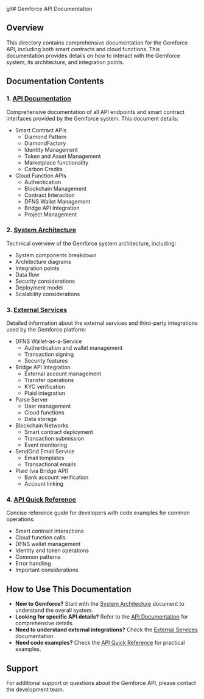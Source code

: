 git# Gemforce API Documentation

## Overview

This directory contains comprehensive documentation for the Gemforce API, including both smart contracts and cloud functions. This documentation provides details on how to interact with the Gemforce system, its architecture, and integration points.

## Documentation Contents

### 1. [API Documentation](./docs/api-documentation/gemforce-api-documentation.md)

Comprehensive documentation of all API endpoints and smart contract interfaces provided by the Gemforce system. This document details:

- Smart Contract APIs
  - Diamond Pattern
  - DiamondFactory
  - Identity Management
  - Token and Asset Management
  - Marketplace functionality
  - Carbon Credits
- Cloud Function APIs
  - Authentication
  - Blockchain Management
  - Contract Interaction
  - DFNS Wallet Management
  - Bridge API Integration
  - Project Management

### 2. [System Architecture](./docs/system-architecture/gemforce-system-architecture.md)

Technical overview of the Gemforce system architecture, including:

- System components breakdown
- Architecture diagrams
- Integration points
- Data flow
- Security considerations
- Deployment model
- Scalability considerations

### 3. [External Services](./docs/external-services/gemforce-external-services.md)

Detailed information about the external services and third-party integrations used by the Gemforce platform:

- DFNS Wallet-as-a-Service
  - Authentication and wallet management
  - Transaction signing
  - Security features
- Bridge API Integration
  - External account management
  - Transfer operations
  - KYC verification
  - Plaid integration
- Parse Server
  - User management
  - Cloud functions
  - Data storage
- Blockchain Networks
  - Smart contract deployment
  - Transaction submission
  - Event monitoring
- SendGrid Email Service
  - Email templates
  - Transactional emails
- Plaid (via Bridge API)
  - Bank account verification
  - Account linking

### 4. [API Quick Reference](./docs/api-documentation/gemforce-api-quick-reference.md)

Concise reference guide for developers with code examples for common operations:

- Smart contract interactions
- Cloud function calls
- DFNS wallet management
- Identity and token operations
- Common patterns
- Error handling
- Important considerations

## How to Use This Documentation

- **New to Gemforce?** Start with the [System Architecture](./docs/system-architecture/gemforce-system-architecture.md) document to understand the overall system.
- **Looking for specific API details?** Refer to the [API Documentation](./docs/api-documentation/gemforce-api-documentation.md) for comprehensive details.
- **Need to understand external integrations?** Check the [External Services](./docs/external-services/gemforce-external-services.md) documentation.
- **Need code examples?** Check the [API Quick Reference](./docs/api-documentation/gemforce-api-quick-reference.md) for practical examples.

## Support

For additional support or questions about the Gemforce API, please contact the development team.
